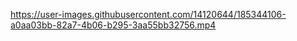 
https://user-images.githubusercontent.com/14120644/185344106-a0aa03bb-82a7-4b06-b295-3aa55bb32756.mp4

